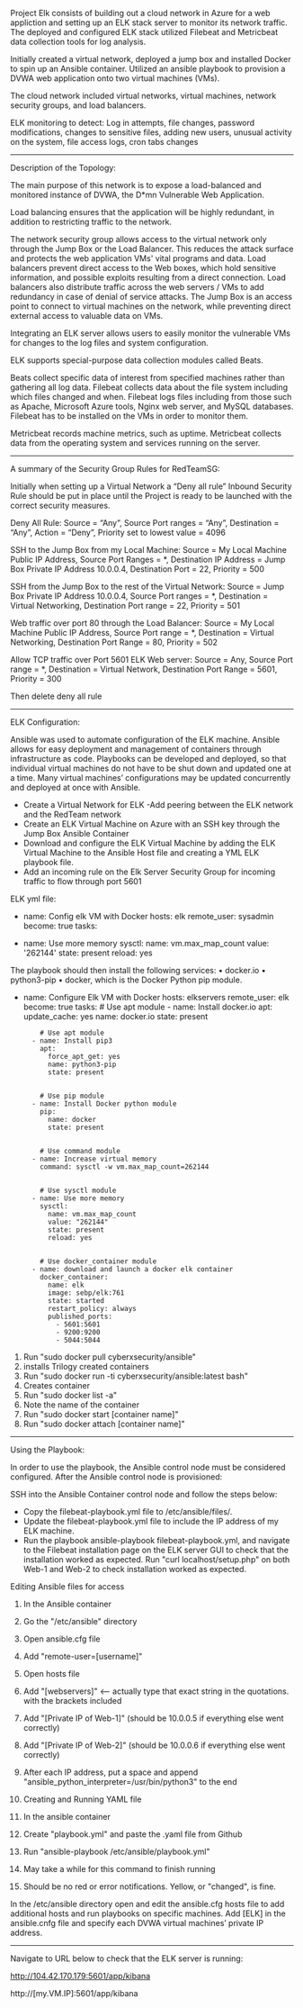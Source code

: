 Project Elk consists of building out a cloud network in Azure for a web appliction and setting up an ELK stack server to monitor its network traffic. The deployed and configured ELK stack utilized Filebeat and Metricbeat data collection tools for log analysis.

Initially created a virtual network, deployed a jump box and installed Docker to spin up an Ansible container.  Utilized an ansible playbook to provision a DVWA web application onto two virtual machines (VMs).

The cloud network included virtual networks, virtual machines, network security groups, and load balancers.

ELK monitoring to detect: Log in attempts, file changes, password modifications, changes to sensitive files, adding new users, unusual activity on the system, file access logs, cron tabs changes
______________________________________________

Description of the Topology:

The main purpose of this network is to expose a load-balanced and monitored instance of DVWA, the D*mn Vulnerable Web Application.

Load balancing ensures that the application will be highly redundant, in addition to restricting traffic to the network.

The network security group allows access to the virtual network only through the Jump Box or the Load Balancer.  This reduces the attack surface and protects the web application VMs' vital programs and data. Load balancers prevent direct access to the Web boxes, which hold sensitive information, and possible exploits resulting from a direct connection.  Load balancers also distribute traffic across the web servers / VMs to add redundancy in case of denial of service attacks.  The Jump Box is an access point to connect to virtual machines on the network, while preventing direct external access to valuable data on VMs.

Integrating an ELK server allows users to easily monitor the vulnerable VMs for changes to the log files and system configuration.

ELK supports special-purpose data collection modules called Beats.  

Beats collect specific data of interest from specified machines rather than gathering all log data.
Filebeat collects data about the file system including which files changed and when.  Filebeat logs files including from those such as Apache, Microsoft Azure tools, Nginx web server, and MySQL databases. Filebeat has to be installed on the VMs in order to monitor them.

Metricbeat records machine metrics, such as uptime.  Metricbeat collects data from the operating system and services running on the server.


______________________________________________




A summary of the Security Group Rules for RedTeamSG:

Initially when setting up a Virtual Network a “Deny all rule” Inbound Security Rule should be put in place until the Project is ready to be launched with the correct security measures.

Deny All Rule:
Source = “Any”,
Source Port ranges = “Any”,
Destination = “Any”,
Action = “Deny”,
Priority set to lowest value = 4096

SSH to the Jump Box from my Local Machine:
Source = My Local Machine Public IP Address,
Source Port Ranges = *,
Destination IP Address = Jump Box Private IP Address 10.0.0.4,
Destination Port = 22,
Priority = 500

SSH from the Jump Box to the rest of the Virtual Network:
Source = Jump Box Private IP Address 10.0.0.4,
Source Port ranges = *,
Destination = Virtual Networking,
Destination Port range = 22,
Priority = 501

Web traffic over port 80 through the Load Balancer:
Source = My Local Machine Public IP Address,
Source Port range = *,
Destination = Virtual Networking,
Destination Port Range = 80,
Priority = 502

Allow TCP traffic over Port 5601 ELK Web server:
Source = Any,
Source Port range = *,
Destination = Virtual Network,
Destination Port Range = 5601,
Priority = 300

Then delete deny all rule

______________________________________

ELK Configuration:

Ansible was used to automate configuration of the ELK machine.  Ansible allows for easy deployment and management of containers through infrastructure as code. Playbooks can be developed and deployed, so that individual virtual machines do not have to be shut down and updated one at a time.  Many virtual machines’ configurations may be updated concurrently and deployed at once with Ansible.

- Create a Virtual Network for ELK
	-Add peering between the ELK network and the RedTeam network
- Create an ELK Virtual Machine on Azure with an SSH key through the Jump Box Ansible Container
- Download and configure the ELK Virtual Machine by adding the ELK Virtual Machine to the Ansible Host file and creating a YML ELK playbook file.
- Add an incoming rule on the Elk Server Security Group for incoming traffic to flow through port 5601

ELK yml file:

- name: Config elk VM with Docker
  hosts: elk
  remote_user: sysadmin
  become: true
  tasks:


- name: Use more memory
  sysctl:
    name: vm.max_map_count
    value: '262144'
    state: present
    reload: yes


The playbook should then install the following services:
•	docker.io
•	python3-pip
•	docker, which is the Docker Python pip module.
- name: Configure Elk VM with Docker
	  hosts: elkservers
	  remote_user: elk
	  become: true
	  tasks:
	    # Use apt module
	    - name: Install docker.io
	      apt:
	        update_cache: yes
	        name: docker.io
	        state: present
	

	      # Use apt module
	    - name: Install pip3
	      apt:
	        force_apt_get: yes
	        name: python3-pip
	        state: present
	

	      # Use pip module
	    - name: Install Docker python module
	      pip:
	        name: docker
	        state: present
	

	      # Use command module
	    - name: Increase virtual memory
	      command: sysctl -w vm.max_map_count=262144
	

	      # Use sysctl module
	    - name: Use more memory
	      sysctl:
	        name: vm.max_map_count
	        value: "262144"
	        state: present
	        reload: yes
	

	      # Use docker_container module
	    - name: download and launch a docker elk container
	      docker_container:
	        name: elk
	        image: sebp/elk:761
	        state: started
	        restart_policy: always
	        published_ports:
	          - 5601:5601
	          - 9200:9200
	          - 5044:5044

1. Run "sudo docker pull cyberxsecurity/ansible"
1. installs Trilogy created containers
2. Run "sudo docker run -ti cyberxsecurity/ansible:latest bash"
1. Creates container
3. Run "sudo docker list -a"
1. Note the name of the container
4. Run "sudo docker start [container name]"
5. Run "sudo docker attach [container name]"

____________________________________

Using the Playbook:

In order to use the playbook, the Ansible control node must be considered configured. After the Ansible control node is provisioned: 

SSH into the Ansible Container control node and follow the steps below:
- Copy the filebeat-playbook.yml file to /etc/ansible/files/.
- Update the filebeat-playbook.yml file to include the IP address of my ELK machine.
- Run the playbook ansible-playbook filebeat-playbook.yml, and navigate to the Filebeat installation page on the ELK server GUI to check that the installation worked as expected.
Run "curl localhost/setup.php" on both Web-1 and Web-2 to check installation worked as expected.


Editing Ansible files for access
1. In the Ansible container
1. Go the "/etc/ansible" directory
2. Open ansible.cfg file
1. Add "remote-user=[username]"
3. Open hosts file
1. Add "[webservers]" <-- actually type that exact string in the quotations. with the
brackets included
2. Add "[Private IP of Web-1]" (should be 10.0.0.5 if everything else went correctly)
3. Add "[Private IP of Web-2]" (should be 10.0.0.6 if everything else went correctly)
4. After each IP address, put a space and append "ansible_python_interpreter=/usr/bin/python3" to the end

15. Creating and Running YAML file
2. In the ansible container
1. Create "playbook.yml" and paste the .yaml file from Github 
2. Run "ansible-playbook /etc/ansible/playbook.yml"
1. May take a while for this command to finish running
2. Should be no red or error notifications. Yellow, or "changed", is fine.

In the /etc/ansible directory open and edit the ansible.cfg hosts file to add additional hosts and run playbooks on specific machines.  Add [ELK] in the ansible.cnfg file and specify each DVWA virtual machines’ private IP address.


_____________________________________

Navigate to URL below to check that the ELK server is running:

http://104.42.170.179:5601/app/kibana

http://[my.VM.IP]:5601/app/kibana

